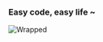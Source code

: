### Easy code, easy life ~

![Wrapped](https://pbs.twimg.com/card_img/1600159515651051520/zJfnvHAP?format=jpg&name=large)
